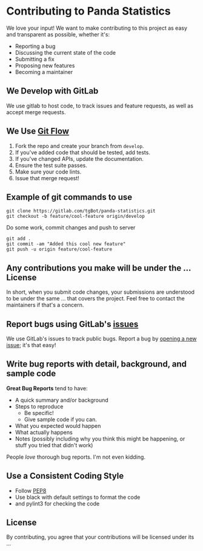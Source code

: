 # Contributing to Panda Statistics
We love your input! We want to make contributing to this project as easy and transparent as possible, whether it's:

- Reporting a bug
- Discussing the current state of the code
- Submitting a fix
- Proposing new features
- Becoming a maintainer

## We Develop with GitLab
We use gitlab to host code, to track issues and feature requests, as well as accept merge requests.

## We Use [Git Flow](https://nvie.com/git-model) 

1. Fork the repo and create your branch from `develop`.
2. If you've added code that should be tested, add tests.
3. If you've changed APIs, update the documentation.
4. Ensure the test suite passes.
5. Make sure your code lints.
6. Issue that merge request!

## Example of git commands to use
```
git clone https://gitlab.com/tgBot/panda-statistics.git
git checkout -b feature/cool-feature origin/develop
```
Do some work, commit changes and push to server
```
git add .
git commit -am "Added this cool new feature"
git push -u origin feature/cool-feature
```
## Any contributions you make will be under the ... License
In short, when you submit code changes, your submissions are understood to be under the same ... that covers the project. Feel free to contact the maintainers if that's a concern.

## Report bugs using GitLab's [issues](https://gitlab.com/tgBot/panda-statistics/-/issues)
We use GitLab's issues to track public bugs. Report a bug by [opening a new issue](https://gitlab.com/tgBot/panda-statistics/-/issues/new); it's that easy!

## Write bug reports with detail, background, and sample code

**Great Bug Reports** tend to have:

- A quick summary and/or background
- Steps to reproduce
  - Be specific!
  - Give sample code if you can. 
- What you expected would happen
- What actually happens
- Notes (possibly including why you think this might be happening, or stuff you tried that didn't work)

People *love* thorough bug reports. I'm not even kidding.

## Use a Consistent Coding Style

* Follow [PEP8](https://www.python.org/dev/peps/pep-0008/)
* Use black with default settings to format the code
* and pylint3 for checking the code 

## License
By contributing, you agree that your contributions will be licensed under its ... 

